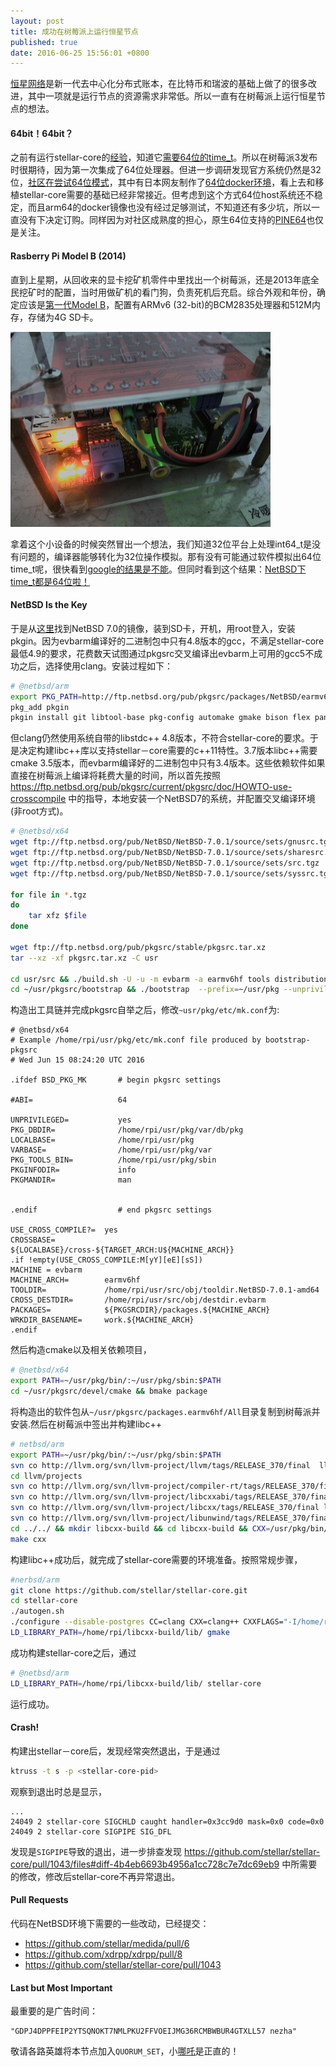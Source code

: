 ```yaml
---
layout: post
title: 成功在树莓派上运行恒星节点
published: true
date: 2016-06-25 15:56:01 +0800
---
```


[恒星网络](http://stellar.org)是新一代去中心化分布式账本，在比特币和瑞波的基础上做了的很多改进，其中一项就是运行节点的资源需求非常低。所以一直有在树莓派上运行恒星节点的想法。

#### 64bit！64bit？

之前有运行stellar-core的[经验](https://github.com/strllar/poor_dockers/)，知道它[需要64位的time_t](https://github.com/stellar/stellar-core/blob/v0.5.0/src/util/Timer.h#L63-L64)。所以在树莓派3发布时很期待，因为第一次集成了64位处理器。但进一步调研发现官方系统仍然是32位，[社区在尝试64位模式](https://www.raspberrypi.org/forums/viewtopic.php?f=72&t=137963)，其中有日本网友制作了[64位docker环境](http://atbsd.com/?p=39)，看上去和移植stellar-core需要的基础已经非常接近。但考虑到这个方式64位host系统还不稳定，而且arm64的docker镜像也没有经过足够测试，不知道还有多少坑，所以一直没有下决定订购。同样因为对社区成熟度的担心，原生64位支持的[PINE64](http://www.pine64.com)也仅是关注。

#### Rasberry Pi Model B (2014)

直到上星期，从回收来的显卡挖矿机零件中里找出一个树莓派，还是2013年底全民挖矿时的配置，当时用做矿机的看门狗，负责死机后充启。综合外观和年份，确定应该是[第一代Model B](https://www.raspberrypi.org/products/model-b/)，配置有ARMv6 (32-bit)的BCM2835处理器和512M内存，存储为4G SD卡。

![Photo of Nezha](/images/nezha_rpi.jpg)

拿着这个小设备的时候突然冒出一个想法，我们知道32位平台上处理int64_t是没有问题的，编译器能够转化为32位操作模拟。那有没有可能通过软件模拟出64位time_t呢，很快看到[google的结果是不能](http://stackoverflow.com/questions/14361651/is-there-any-way-to-get-64-bit-time-t-in-32-bit-program-in-linux)。但同时看到这个结果：[NetBSD下time_t都是64位啦！](https://news.ycombinator.com/item?id=7678847)

#### NetBSD Is the Key

于是从[这里](https://wiki.netbsd.org/ports/evbarm/raspberry_pi/)找到NetBSD 7.0的镜像，装到SD卡，开机，用root登入，安装pkgin。因为evbarm编译好的二进制包中只有4.8版本的gcc，不满足stellar-core最低4.9的要求，花费数天试图通过pkgsrc交叉编译出evbarm上可用的gcc5不成功之后，选择使用clang。安装过程如下：

```sh
# @netbsd/arm
export PKG_PATH=http://ftp.netbsd.org/pub/pkgsrc/packages/NetBSD/earmv6hf/7.0_HEAD/All
pkg_add pkgin
pkgin install git libtool-base pkg-config automake gmake bison flex pandoc clang
```

但clang仍然使用系统自带的libstdc++ 4.8版本，不符合stellar-core的要求。于是决定构建libc++库以支持stellar－core需要的c++11特性。3.7版本libc++需要cmake 3.5版本，而evbarm编译好的二进制包中只有3.4版本。这些依赖软件如果直接在树莓派上编译将耗费大量的时间，所以首先按照 https://ftp.netbsd.org/pub/pkgsrc/current/pkgsrc/doc/HOWTO-use-crosscompile 中的指导，本地安装一个NetBSD7的系统，并配置交叉编译环境(非root方式)。

```sh
# @netbsd/x64
wget ftp://ftp.netbsd.org/pub/NetBSD/NetBSD-7.0.1/source/sets/gnusrc.tgz
wget ftp://ftp.netbsd.org/pub/NetBSD/NetBSD-7.0.1/source/sets/sharesrc.tgz
wget ftp://ftp.netbsd.org/pub/NetBSD/NetBSD-7.0.1/source/sets/src.tgz
wget ftp://ftp.netbsd.org/pub/NetBSD/NetBSD-7.0.1/source/sets/syssrc.tgz

for file in *.tgz
do
    tar xfz $file
done

wget ftp://ftp.netbsd.org/pub/pkgsrc/stable/pkgsrc.tar.xz
tar --xz -xf pkgsrc.tar.xz -C usr

cd usr/src && ./build.sh -U -u -m evbarm -a earmv6hf tools distribution
cd ~/usr/pkgsrc/bootstrap && ./bootstrap  --prefix=~/usr/pkg --unprivileged
```

构造出工具链并完成pkgsrc自举之后，修改`~usr/pkg/etc/mk.conf`为:

```
# @netbsd/x64
# Example /home/rpi/usr/pkg/etc/mk.conf file produced by bootstrap-pkgsrc
# Wed Jun 15 08:24:20 UTC 2016

.ifdef BSD_PKG_MK       # begin pkgsrc settings

#ABI=                   64

UNPRIVILEGED=           yes
PKG_DBDIR=              /home/rpi/usr/pkg/var/db/pkg
LOCALBASE=              /home/rpi/usr/pkg
VARBASE=                /home/rpi/usr/pkg/var
PKG_TOOLS_BIN=          /home/rpi/usr/pkg/sbin
PKGINFODIR=             info
PKGMANDIR=              man


.endif                  # end pkgsrc settings

USE_CROSS_COMPILE?=  yes
CROSSBASE=           ${LOCALBASE}/cross-${TARGET_ARCH:U${MACHINE_ARCH}}
.if !empty(USE_CROSS_COMPILE:M[yY][eE][sS])
MACHINE = evbarm
MACHINE_ARCH=        earmv6hf
TOOLDIR=             /home/rpi/usr/src/obj/tooldir.NetBSD-7.0.1-amd64
CROSS_DESTDIR=       /home/rpi/usr/src/obj/destdir.evbarm
PACKAGES=            ${PKGSRCDIR}/packages.${MACHINE_ARCH}
WRKDIR_BASENAME=     work.${MACHINE_ARCH}
.endif
```

然后构造cmake以及相关依赖项目，

```sh
# @netbsd/x64
export PATH=~/usr/pkg/bin/:~/usr/pkg/sbin:$PATH
cd ~/usr/pkgsrc/devel/cmake && bmake package
```

将构造出的软件包从`~/usr/pkgsrc/packages.earmv6hf/All`目录复制到树莓派并安装.然后在树莓派中签出并构建libc++

```sh
# netbsd/arm
export PATH=~/usr/pkg/bin/:~/usr/pkg/sbin:$PATH
svn co http://llvm.org/svn/llvm-project/llvm/tags/RELEASE_370/final  llvm37
cd llvm/projects
svn co http://llvm.org/svn/llvm-project/compiler-rt/tags/RELEASE_370/final compiler-rt
svn co http://llvm.org/svn/llvm-project/libcxxabi/tags/RELEASE_370/final libcxxabi
svn co http://llvm.org/svn/llvm-project/libcxx/tags/RELEASE_370/final libcxx
svn co http://llvm.org/svn/llvm-project/libunwind/tags/RELEASE_370/final libunwind
cd ../../ && mkdir libcxx-build && cd libcxx-build && CXX=/usr/pkg/bin/clang++ CC=/usr/pkg/bin/clang cmake -G "Unix Makefiles" ../llvm/
make cxx
```

构建libc++成功后，就完成了stellar-core需要的环境准备。按照常规步骤，

```sh
#nerbsd/arm
git clone https://github.com/stellar/stellar-core.git
cd stellar-core
./autogen.sh
./configure --disable-postgres CC=clang CXX=clang++ CXXFLAGS="-I/home/rpi/libcxx-build/include -I/home/rpi/libcxx-build/include/c++/v1 -L/home/rpi/libcxx-build/lib -stdlib=libc++"
LD_LIBRARY_PATH=/home/rpi/libcxx-build/lib/ gmake
```

成功构建stellar-core之后，通过

```sh
# @netbsd/arm
LD_LIBRARY_PATH=/home/rpi/libcxx-build/lib/ stellar-core

```

运行成功。

#### Crash!
构建出stellar－core后，发现经常突然退出，于是通过

```sh
ktruss -t s -p <stellar-core-pid>
```

观察到退出时总是显示，

```
...
24049 2 stellar-core SIGCHLD caught handler=0x3cc9d0 mask=0x0 code=0x0
24049 2 stellar-core SIGPIPE SIG_DFL
```

发现是`SIGPIPE`导致的退出，进一步排查发现
https://github.com/stellar/stellar-core/pull/1043/files#diff-4b4eb6693b4956a1cc728c7e7dc69eb9
中所需要的修改，修改后stellar-core不再异常退出。

#### Pull Requests

代码在NetBSD环境下需要的一些改动，已经提交：

- https://github.com/stellar/medida/pull/6
- https://github.com/xdrpp/xdrpp/pull/8
- https://github.com/stellar/stellar-core/pull/1043

#### Last but Most Important

最重要的是广告时间：
```
"GDPJ4DPPFEIP2YTSQNOKT7NMLPKU2FFVOEIJMG36RCMBWBUR4GTXLL57 nezha"
```
敬请各路英雄将本节点加入`QUORUM_SET`，小[哪吒](https://en.wikipedia.org/wiki/Nezha_(deity))是正直的！
